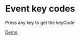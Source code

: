 # Event key codes

Press any key to get the keyCode

[Demo](https://unknown-cat.github.io/my-projects/event-key-codes/)
